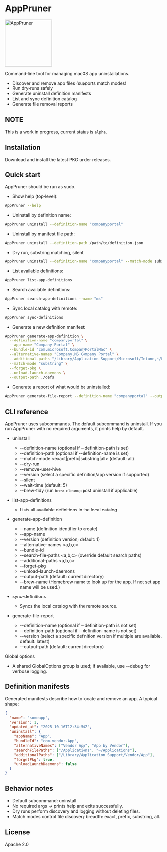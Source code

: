 # AppPruner 
<img width="150" height="150" alt="AppPruner" src="https://github.com/user-attachments/assets/917d2b6b-5a76-4e63-8fdb-44564e1dfba1" />


Command‑line tool for managing macOS app uninstallations.

- Discover and remove app files (supports match modes)
- Run dry‑runs safely
- Generate uninstall definition manifests
- List and sync definition catalog
- Generate file removal reports

## NOTE

This is a work in progress, current status is `alpha`.

## Installation

Download and install the latest PKG under releases.

## Quick start

AppPruner should be run as sudo.

- Show help (top‑level):
```bash
AppPruner --help
```

- Uninstall by definition name:
```bash
AppPruner uninstall --definition-name "companyportal"
```

- Uninstall by manifest file path:
```bash
AppPruner uninstall --definition-path /path/to/definition.json
```

- Dry run, substring matching, silent:
```bash
AppPruner uninstall --definition-name "companyportal" --match-mode substring --dry-run --silent
```

- List available definitions:
```bash
AppPruner list-app-definitions
```

- Search available definitions:
```bash
AppPruner search-app-definitions --name "ms"
```

- Sync local catalog with remote:
```bash
AppPruner sync-definitions
```

- Generate a new definition manifest:
```bash
AppPruner generate-app-definition \
  --definition-name "companyportal" \
  --app-name "Company Portal" \
  --bundle-id "com.microsoft.CompanyPortalMac" \
  --alternative-names "Company,MS Company Portal" \
  --additional-paths "/Library/Application Support/Microsoft/Intune,~/Library/Preferences/com.microsoft.CompanyPortalMac.plist" \
  --match-mode "substring" \
  --forget-pkg \
  --unload-launch-daemons \
  --output-path ./defs
```

- Generate a report of what would be uninstalled:
```bash
AppPruner generate-file-report --definition-name "companyportal" --output-path ./
```

## CLI reference

AppPruner uses subcommands. The default subcommand is uninstall. If you run AppPruner with no required arguments, it prints help by default.

- uninstall
  - --definition-name <string> (optional if --definition-path is set)
  - --definition-path <path> (optional if --definition-name is set)
  - --match-mode <exact|prefix|substring|all> (default: all)
  - --dry-run
  - --remove-user-hive
  - --version <string>           (select a specific definition/app version if supported)
  - --silent
  - --wait-time <minutes>        (default: 5)
  - --brew-tidy                  (run `brew cleanup` post uninstall if applicable)

- list-app-definitions
  - Lists all available definitions in the local catalog.

- generate-app-definition
  - --name <string>              (definition identifier to create)
  - --app-name <string>
  - --version <string>           (definition version; default: 1)
  - --alternative-names <a,b,c>
  - --bundle-id <string>
  - --search-file-paths <a,b,c>  (override default search paths)
  - --additional-paths <a,b,c>
  - --forget-pkg
  - --unload-launch-daemons
  - --output-path <path>         (default: current directory)
  - --brew-name <string>        (Homebrew name to look up for the app. If not set app name will be used.)

- sync-definitions
  - Syncs the local catalog with the remote source.

- generate-file-report
  - --definition-name <string> (optional if --definition-path is not set)
  - --definition-path <path> (optional if --definition-name is not set)
  - --version <string>           (select a specific definition version if multiple are available. default: latest)
  - --output-path <path>        (default: current directory)

Global options
- A shared GlobalOptions group is used; if available, use --debug for verbose logging.

## Definition manifests

Generated manifests describe how to locate and remove an app. A typical shape:

```json
{
  "name": "someapp",
  "version": 1,
  "updated_at": "2025-10-16T12:34:56Z",
  "uninstall": {
    "appName": "App",
    "bundleId": "com.vendor.App",
    "alternativeNames": ["Vendor App", "App by Vendor"],
    "searchFilePaths": ["/Applications", "~/Applications"],
    "additionalPaths": ["/Library/Application Support/Vendor/App"],
    "forgetPkg": true,
    "unloadLaunchDaemons": false
  }
}
```

## Behavior notes

- Default subcommand: uninstall
- No required args → prints help and exits successfully.
- Dry runs perform discovery and logging without deleting files.
- Match modes control file discovery breadth: exact, prefix, substring, all.


## License

Apache 2.0

